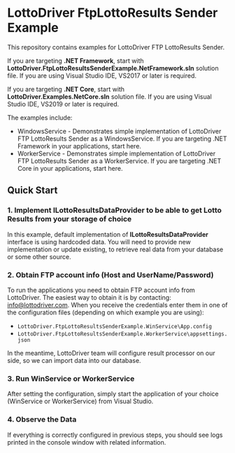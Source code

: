 # LottoDriver FtpLottoResults Sender Example

This repository contains examples for LottoDriver FTP LottoResults Sender.

If you are targeting **.NET Framework**, start with **LottoDriver.FtpLottoResultsSenderExample.NetFramework.sln** solution file. If you are using Visual Studio IDE, VS2017 or later is required.

If you are targeting **.NET Core**, start with **LottoDriver.Examples.NetCore.sln** solution file. If you are using Visual Studio IDE, VS2019 or later is required.

The examples include:

- WindowsService - Demonstrates simple implementation of LottoDriver FTP LottoResults Sender as a WindowsService. If you are targeting .NET Framework in your applications, start here.
- WorkerService - Demonstrates simple implementation of LottoDriver FTP LottoResults Sender as a WorkerService. If you are targeting .NET Core in your applications, start here.

## Quick Start

### 1. Implement **ILottoResultsDataProvider** to be able to get Lotto Results from your storage of choice

In this example, default implementation of **ILottoResultsDataProvider** interface is using hardcoded data. You will need to provide new implementation or update existing, to retrieve real data from your database or some other source.

### 2. Obtain FTP account info (Host and UserName/Password)

To run the applications you need to obtain FTP account info from LottoDriver. The easiest way to obtain it is by contacting: <info@lottodriver.com>.
When you receive the credentials enter them in one of the configuration files (depending on which example you are using):

- `LottoDriver.FtpLottoResultsSenderExample.WinService\App.config`
- `LottoDriver.FtpLottoResultsSenderExample.WorkerService\appsettings.json`

In the meantime, LottoDriver team will configure result processor on our side, so we can import data into our database.

### 3. Run WinService or WorkerService

After setting the configuration, simply start the application of your choice (WinService or WorkerService) from Visual Studio.

### 4. Observe the Data

If everything is correctly configured in previous steps, you should see logs printed in the console window with related information.
